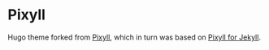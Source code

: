 # Pixyll

Hugo theme forked from [Pixyll](https://github.com/azmelanar/hugo-theme-pixyll), which in turn was based on [Pixyll for Jekyll](https://github.com/johnotander/pixyll).
